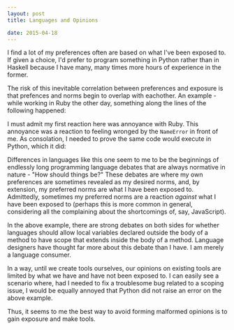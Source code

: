 ```yaml
---
layout: post
title: Languages and Opinions

date: 2015-04-18
---
```

I find a lot of my preferences often are based on what I've been exposed to. If given a choice, I'd prefer to program something in Python rather than in Haskell because I have many, many times more hours of experience in the former. 

The risk of this inevitable correlation between preferences and exposure is that prefences and norms begin to overlap with eachother. An example - while working in Ruby the other day, something along the lines of the following happened:

<script src="https://gist.github.com/BenBrostoff/7ef3a4056787142b1265.js"></script>

I must admit my first reaction here was annoyance with Ruby. This annoyance was a reaction to feeling wronged by the `NameError` in front of me. As consolation, I needed to prove the same code would execute in Python, which it did:

<script src="https://gist.github.com/BenBrostoff/5e261bd7317391c69e74.js"></script>

Differences in languages like this one seem to me to be the beginnings of endlessly long programming language debates that are always normative in nature - "How should things be?" These debates are where my own preferences are sometimes revealed as my desired norms, and, by extension, my preferred norms are what I have been exposed to. Admittedly, sometimes my preferred norms are a reaction *against* what I have been exposed to (perhaps this is more common in general, considering all the complaining about the shortcomings of, say, JavaScript). 

In the above example, there are strong debates on both sides for whether languages should allow local variables declared outside the body of a method to have scope that extends inside the body of a method. Language designers have thought far more about this debate than I have. I am merely a language consumer.

In a way, until we create tools ourselves, our opinions on existing tools are limited by what we have and have not been exposed to. I can easily see a scenario where, had I needed to fix a troublesome bug related to a scoping issue, I would be equally annoyed that Python did not raise an error on the above example. 

Thus, it seems to me the best way to avoid forming malformed opinions is to gain exposure and make tools.   
